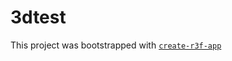 # 3dtest

This project was bootstrapped with [`create-r3f-app`](https://github.com/RenaudROHLINGER/create-r3f-app)